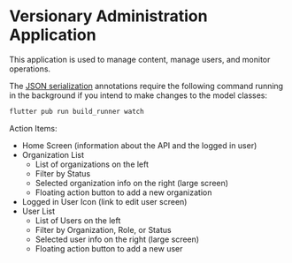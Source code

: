# Versionary Administration Application

This application is used to manage content, manage users, and monitor operations.

The [JSON serialization](https://docs.flutter.dev/data-and-backend/json) annotations
require the following command running in the background if you intend to make changes
to the model classes:

```bash
flutter pub run build_runner watch
```

Action Items:

* Home Screen (information about the API and the logged in user)
* Organization List
  * List of organizations on the left
  * Filter by Status
  * Selected organization info on the right (large screen)
  * Floating action button to add a new organization
* Logged in User Icon (link to edit user screen)
* User List
  * List of Users on the left
  * Filter by Organization, Role, or Status
  * Selected user info on the right (large screen)
  * Floating action button to add a new user
